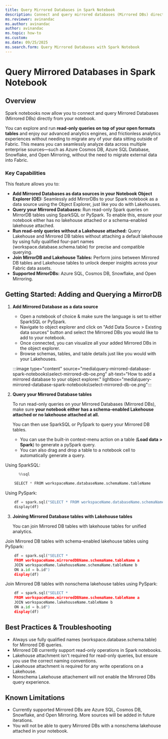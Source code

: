 ```yaml
---
title: Query Mirrored Databases in Spark Notebook
description: Connect and query mirrored databases (Mirrored DBs) directly from your Spark notebooks.
ms.reviewer: avinandac
ms.author: avinandac
author: avinandac
ms.topic: how-to
ms.custom:
ms.date: 09/25/2025
ms.search.form: Query Mirrored Databases with Spark Notebook
---
```


# Query Mirrored Databases in Spark Notebook

## Overview

Spark notebooks now allow you to connect and query Mirrored Databases (Mirrored DBs) directly from your notebook. 

You can explore and run **read-only queries on top of your open formats tables** and enjoy our advanced analytics engines, and frictionless analytics experiences without needing to migrate any of your data sitting outside of Fabric. This means you can seamlessly analyze data across multiple enterprise sources—such as Azure Cosmos DB, Azure SQL Database, Snowflake, and Open Mirroring, without the need to migrate external data into Fabric.

### Key Capabilities
This feature allows you to:  
- **Add Mirrored Databases as data sources in your Notebook Object Explorer (OE):** Seamlessly add MirrorDBs to your Spark notebook as a data source using the Object Explorer, just like you do with Lakehouses.
-  **Query your Mirrored Databases:** Run read-only Spark queries on MirrorDB tables using SparkSQL or PySpark. To enable this, ensure your notebook either has no lakehouse attached or a schema-enabled lakehouse attached.
- **Run read-only queries without a Lakehouse attached:** Query Lakehouse and Mirrored DB tables without attaching a default lakehouse by using fully qualified four-part names (workspace.database.schema.table) for precise and compatible querying.
- **Join MirrorDB and Lakehouse Tables:** Perform joins between Mirrored DB tables and Lakehouse tables to unlock deeper insights across your Fabric data assets.
- **Supported MirrorDBs:** Azure SQL, Cosmos DB, Snowflake, and Open Mirroring. 

## Getting Started: Adding and Querying a MirrorDB
1. **Add Mirrored Database as a data source**

    - Open a notebook of choice & make sure the language is set to either SparkSQL or PySpark. 
    - Navigate to object explorer and click on "Add Data Source > Existing data sources" button and select the Mirrored DBs you would like to add to your notebook.
    - Once connected, you can visualize all your added Mirrored DBs in the object explorer.
    - Browse schemas, tables, and table details just like you would with your Lakehouses. 

    :::image type="content" source="media\query-mirrored-database-spark-notebooks\select-mirrored-db-oe.png" alt-text="How to add a mirrored database to your object explorer." lightbox="media\query-mirrored-database-spark-notebooks\select-mirrored-db-oe.png":::

2. **Query your Mirrored Database tables**

    To run read-only queries on your Mirrored Databases (Mirrored DBs), make sure **your notebook either has a schema-enabled Lakehouse attached or no lakehouse attached at all.**

    You can then use SparkSQL or PySpark to query your Mirrored DB tables. 
    - You can use the built-in context-menu action on a table (**Load data > Spark**) to generate a pySpark query. 
    - You can also drag and drop a table to a notebook cell to automatically generate a query. 
    

Using SparkSQL: 

```python
      %%sql
   
    SELECT * FROM workspaceName.databaseName.schemaName.tableName
```

Using PySpark: 

```python
    df = spark.sql("SELECT * FROM workspaceName.databaseName.schemaName.tableName")
    display(df)
```

3. **Joining Mirrored Database tables with Lakehouse tables**

    You can join Mirrored DB tables with lakehouse tables for unified analytics. 


Join Mirrored DB tables with schema-enabled lakehouse tables using PySpark:

```python
    df = spark.sql("SELECT * 
    FROM workspaceName.mirroredDBName.schemaName.tableName a 
    JOIN workspaceName.lakehouseName.schemaName.tableName b
    ON a.id = b.id")
    display(df)
```
    
Join Mirrored DB tables with nonschema lakehouse tables using PySpark: 

```python
    df = spark.sql("SELECT * 
    FROM workspaceName.mirroredDBName.schemaName.tableName a 
    JOIN workspaceName.lakehouseName.tableName b
    ON a.id = b.id")
    display(df)
```

## Best Practices & Troubleshooting

- Always use fully qualified names (workspace.database.schema.table) for Mirrored DB queries.
- Mirrored DB currently support read-only operations in Spark notebooks.
- Lakehouse attachment isn't required for read-only queries, but ensure you use the correct naming conventions. 
- Lakehouse attachment is required for any write operations on a Lakehouse.
- Nonschema Lakehouse attachement will not enable the Mirrored DBs query experience. 

## Known Limitations 
- Currently supported Mirrored DBs are Azure SQL, Cosmos DB, Snowflake, and Open Mirroring. More sources will be added in future iterations.
- You will not be able to query Mirrored DBs with a nonschema lakehouse attached in your notebook.